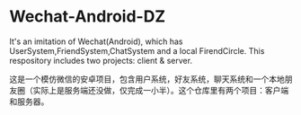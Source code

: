 # Wechat-Android-DZ
It's an imitation of Wechat(Android), which has UserSystem,FriendSystem,ChatSystem and a local FirendCircle. This respository includes two projects: client &amp; server.

这是一个模仿微信的安卓项目，包含用户系统，好友系统，聊天系统和一个本地朋友圈（实际上是服务端还没做，仅完成一小半）。这个仓库里有两个项目：客户端和服务器。
